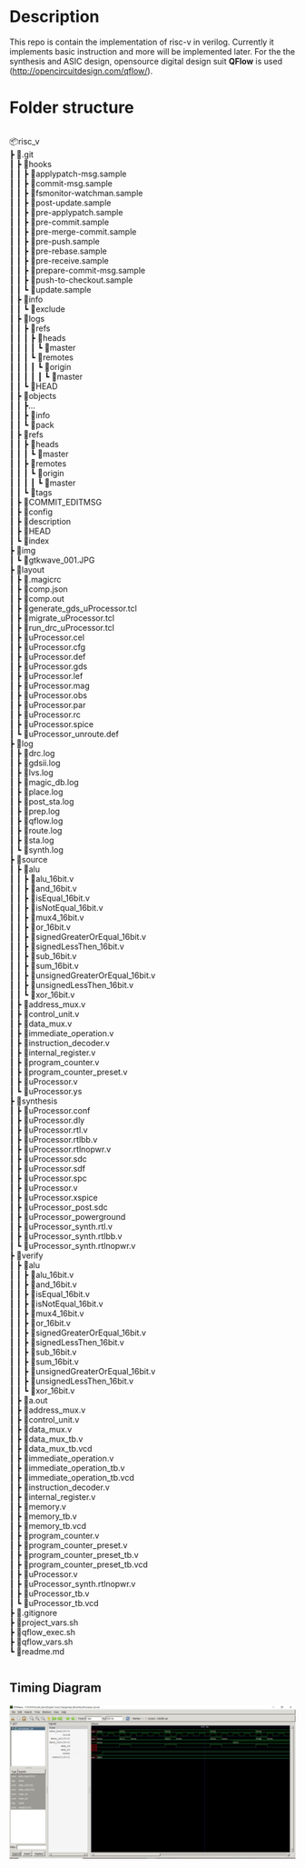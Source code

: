 # Description

This repo is contain the implementation of risc-v in verilog. Currently it implements basic instruction and more will be implemented later. For the the synthesis and ASIC design, opensource digital design suit **QFlow** is used (http://opencircuitdesign.com/qflow/).  


# Folder structure
```
```
📦risc_v<br/>
 ┣ 📂.git<br/>
 ┃ ┣ 📂hooks<br/>
 ┃ ┃ ┣ 📜applypatch-msg.sample<br/>
 ┃ ┃ ┣ 📜commit-msg.sample<br/>
 ┃ ┃ ┣ 📜fsmonitor-watchman.sample<br/>
 ┃ ┃ ┣ 📜post-update.sample<br/>
 ┃ ┃ ┣ 📜pre-applypatch.sample<br/>
 ┃ ┃ ┣ 📜pre-commit.sample<br/>
 ┃ ┃ ┣ 📜pre-merge-commit.sample<br/>
 ┃ ┃ ┣ 📜pre-push.sample<br/>
 ┃ ┃ ┣ 📜pre-rebase.sample<br/>
 ┃ ┃ ┣ 📜pre-receive.sample<br/>
 ┃ ┃ ┣ 📜prepare-commit-msg.sample<br/>
 ┃ ┃ ┣ 📜push-to-checkout.sample<br/>
 ┃ ┃ ┗ 📜update.sample<br/>
 ┃ ┣ 📂info<br/>
 ┃ ┃ ┗ 📜exclude<br/>
 ┃ ┣ 📂logs<br/>
 ┃ ┃ ┣ 📂refs<br/>
 ┃ ┃ ┃ ┣ 📂heads<br/>
 ┃ ┃ ┃ ┃ ┗ 📜master<br/>
 ┃ ┃ ┃ ┗ 📂remotes<br/>
 ┃ ┃ ┃ ┃ ┗ 📂origin<br/>
 ┃ ┃ ┃ ┃ ┃ ┗ 📜master<br/>
 ┃ ┃ ┗ 📜HEAD<br/>
 ┃ ┣ 📂objects<br/>
 ┃ ┃ ┣...<br/>
 ┃ ┃ ┣ 📂info<br/>
 ┃ ┃ ┗ 📂pack<br/>
 ┃ ┣ 📂refs<br/>
 ┃ ┃ ┣ 📂heads<br/>
 ┃ ┃ ┃ ┗ 📜master<br/>
 ┃ ┃ ┣ 📂remotes<br/>
 ┃ ┃ ┃ ┗ 📂origin<br/>
 ┃ ┃ ┃ ┃ ┗ 📜master<br/>
 ┃ ┃ ┗ 📂tags<br/>
 ┃ ┣ 📜COMMIT_EDITMSG<br/>
 ┃ ┣ 📜config<br/>
 ┃ ┣ 📜description<br/>
 ┃ ┣ 📜HEAD<br/>
 ┃ ┗ 📜index<br/>
 ┣ 📂img<br/>
 ┃ ┗ 📜gtkwave_001.JPG<br/>
 ┣ 📂layout<br/>
 ┃ ┣ 📜.magicrc<br/>
 ┃ ┣ 📜comp.json<br/>
 ┃ ┣ 📜comp.out<br/>
 ┃ ┣ 📜generate_gds_uProcessor.tcl<br/>
 ┃ ┣ 📜migrate_uProcessor.tcl<br/>
 ┃ ┣ 📜run_drc_uProcessor.tcl<br/>
 ┃ ┣ 📜uProcessor.cel<br/>
 ┃ ┣ 📜uProcessor.cfg<br/>
 ┃ ┣ 📜uProcessor.def<br/>
 ┃ ┣ 📜uProcessor.gds<br/>
 ┃ ┣ 📜uProcessor.lef<br/>
 ┃ ┣ 📜uProcessor.mag<br/>
 ┃ ┣ 📜uProcessor.obs<br/>
 ┃ ┣ 📜uProcessor.par<br/>
 ┃ ┣ 📜uProcessor.rc<br/>
 ┃ ┣ 📜uProcessor.spice<br/>
 ┃ ┗ 📜uProcessor_unroute.def<br/>
 ┣ 📂log<br/>
 ┃ ┣ 📜drc.log<br/>
 ┃ ┣ 📜gdsii.log<br/>
 ┃ ┣ 📜lvs.log<br/>
 ┃ ┣ 📜magic_db.log<br/>
 ┃ ┣ 📜place.log<br/>
 ┃ ┣ 📜post_sta.log<br/>
 ┃ ┣ 📜prep.log<br/>
 ┃ ┣ 📜qflow.log<br/>
 ┃ ┣ 📜route.log<br/>
 ┃ ┣ 📜sta.log<br/>
 ┃ ┗ 📜synth.log<br/>
 ┣ 📂source<br/>
 ┃ ┣ 📂alu<br/>
 ┃ ┃ ┣ 📜alu_16bit.v<br/>
 ┃ ┃ ┣ 📜and_16bit.v<br/>
 ┃ ┃ ┣ 📜isEqual_16bit.v<br/>
 ┃ ┃ ┣ 📜isNotEqual_16bit.v<br/>
 ┃ ┃ ┣ 📜mux4_16bit.v<br/>
 ┃ ┃ ┣ 📜or_16bit.v<br/>
 ┃ ┃ ┣ 📜signedGreaterOrEqual_16bit.v<br/>
 ┃ ┃ ┣ 📜signedLessThen_16bit.v<br/>
 ┃ ┃ ┣ 📜sub_16bit.v<br/>
 ┃ ┃ ┣ 📜sum_16bit.v<br/>
 ┃ ┃ ┣ 📜unsignedGreaterOrEqual_16bit.v<br/>
 ┃ ┃ ┣ 📜unsignedLessThen_16bit.v<br/>
 ┃ ┃ ┗ 📜xor_16bit.v<br/>
 ┃ ┣ 📜address_mux.v<br/>
 ┃ ┣ 📜control_unit.v<br/>
 ┃ ┣ 📜data_mux.v<br/>
 ┃ ┣ 📜immediate_operation.v<br/>
 ┃ ┣ 📜instruction_decoder.v<br/>
 ┃ ┣ 📜internal_register.v<br/>
 ┃ ┣ 📜program_counter.v<br/>
 ┃ ┣ 📜program_counter_preset.v<br/>
 ┃ ┣ 📜uProcessor.v<br/>
 ┃ ┗ 📜uProcessor.ys<br/>
 ┣ 📂synthesis<br/>
 ┃ ┣ 📜uProcessor.conf<br/>
 ┃ ┣ 📜uProcessor.dly<br/>
 ┃ ┣ 📜uProcessor.rtl.v<br/>
 ┃ ┣ 📜uProcessor.rtlbb.v<br/>
 ┃ ┣ 📜uProcessor.rtlnopwr.v<br/>
 ┃ ┣ 📜uProcessor.sdc<br/>
 ┃ ┣ 📜uProcessor.sdf<br/>
 ┃ ┣ 📜uProcessor.spc<br/>
 ┃ ┣ 📜uProcessor.v<br/>
 ┃ ┣ 📜uProcessor.xspice<br/>
 ┃ ┣ 📜uProcessor_post.sdc<br/>
 ┃ ┣ 📜uProcessor_powerground<br/>
 ┃ ┣ 📜uProcessor_synth.rtl.v<br/>
 ┃ ┣ 📜uProcessor_synth.rtlbb.v<br/>
 ┃ ┗ 📜uProcessor_synth.rtlnopwr.v<br/>
 ┣ 📂verify<br/>
 ┃ ┣ 📂alu<br/>
 ┃ ┃ ┣ 📜alu_16bit.v<br/>
 ┃ ┃ ┣ 📜and_16bit.v<br/>
 ┃ ┃ ┣ 📜isEqual_16bit.v<br/>
 ┃ ┃ ┣ 📜isNotEqual_16bit.v<br/>
 ┃ ┃ ┣ 📜mux4_16bit.v<br/>
 ┃ ┃ ┣ 📜or_16bit.v<br/>
 ┃ ┃ ┣ 📜signedGreaterOrEqual_16bit.v<br/>
 ┃ ┃ ┣ 📜signedLessThen_16bit.v<br/>
 ┃ ┃ ┣ 📜sub_16bit.v<br/>
 ┃ ┃ ┣ 📜sum_16bit.v<br/>
 ┃ ┃ ┣ 📜unsignedGreaterOrEqual_16bit.v<br/>
 ┃ ┃ ┣ 📜unsignedLessThen_16bit.v<br/>
 ┃ ┃ ┗ 📜xor_16bit.v<br/>
 ┃ ┣ 📜a.out<br/>
 ┃ ┣ 📜address_mux.v<br/>
 ┃ ┣ 📜control_unit.v<br/>
 ┃ ┣ 📜data_mux.v<br/>
 ┃ ┣ 📜data_mux_tb.v<br/>
 ┃ ┣ 📜data_mux_tb.vcd<br/>
 ┃ ┣ 📜immediate_operation.v<br/>
 ┃ ┣ 📜immediate_operation_tb.v<br/>
 ┃ ┣ 📜immediate_operation_tb.vcd<br/>
 ┃ ┣ 📜instruction_decoder.v<br/>
 ┃ ┣ 📜internal_register.v<br/>
 ┃ ┣ 📜memory.v<br/>
 ┃ ┣ 📜memory_tb.v<br/>
 ┃ ┣ 📜memory_tb.vcd<br/>
 ┃ ┣ 📜program_counter.v<br/>
 ┃ ┣ 📜program_counter_preset.v<br/>
 ┃ ┣ 📜program_counter_preset_tb.v<br/>
 ┃ ┣ 📜program_counter_preset_tb.vcd<br/>
 ┃ ┣ 📜uProcessor.v<br/>
 ┃ ┣ 📜uProcessor_synth.rtlnopwr.v<br/>
 ┃ ┣ 📜uProcessor_tb.v<br/>
 ┃ ┗ 📜uProcessor_tb.vcd<br/>
 ┣ 📜.gitignore<br/>
 ┣ 📜project_vars.sh<br/>
 ┣ 📜qflow_exec.sh<br/>
 ┣ 📜qflow_vars.sh<br/>
 ┗ 📜readme.md<br/>
```
```

## Timing Diagram
![Image of uProcessor Timing Diagram](img/gtkwave_001.JPG)